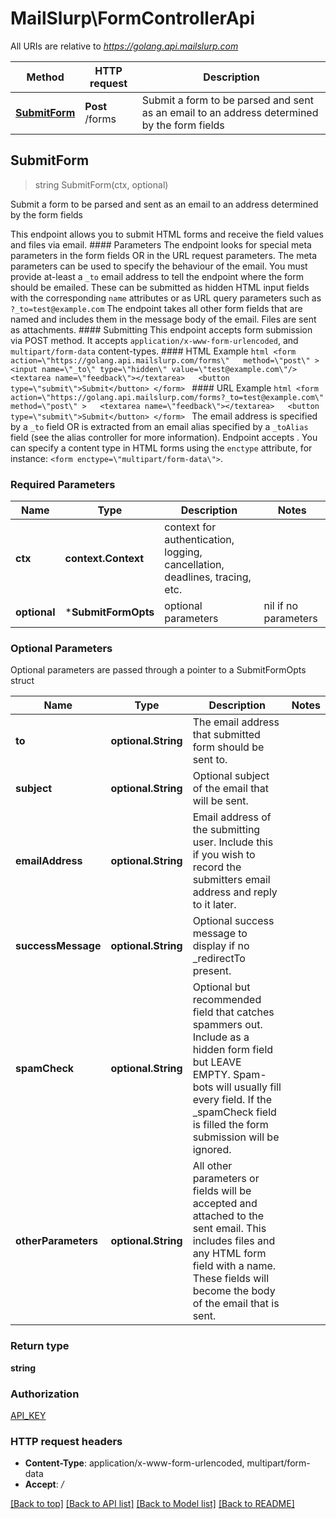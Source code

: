 # MailSlurp\FormControllerApi

All URIs are relative to *https://golang.api.mailslurp.com*

Method | HTTP request | Description
------------- | ------------- | -------------
[**SubmitForm**](FormControllerApi#SubmitForm) | **Post** /forms | Submit a form to be parsed and sent as an email to an address determined by the form fields



## SubmitForm

> string SubmitForm(ctx, optional)

Submit a form to be parsed and sent as an email to an address determined by the form fields

This endpoint allows you to submit HTML forms and receive the field values and files via email.   #### Parameters The endpoint looks for special meta parameters in the form fields OR in the URL request parameters. The meta parameters can be used to specify the behaviour of the email.   You must provide at-least a `_to` email address to tell the endpoint where the form should be emailed. These can be submitted as hidden HTML input fields with the corresponding `name` attributes or as URL query parameters such as `?_to=test@example.com`  The endpoint takes all other form fields that are named and includes them in the message body of the email. Files are sent as attachments.  #### Submitting This endpoint accepts form submission via POST method. It accepts `application/x-www-form-urlencoded`, and `multipart/form-data` content-types.  #### HTML Example ```html <form    action=\"https://golang.api.mailslurp.com/forms\"   method=\"post\" >   <input name=\"_to\" type=\"hidden\" value=\"test@example.com\"/>   <textarea name=\"feedback\"></textarea>   <button type=\"submit\">Submit</button> </form> ```  #### URL Example ```html <form    action=\"https://golang.api.mailslurp.com/forms?_to=test@example.com\"   method=\"post\" >   <textarea name=\"feedback\"></textarea>   <button type=\"submit\">Submit</button> </form> ```    The email address is specified by a `_to` field OR is extracted from an email alias specified by a `_toAlias` field (see the alias controller for more information).  Endpoint accepts .  You can specify a content type in HTML forms using the `enctype` attribute, for instance: `<form enctype=\"multipart/form-data\">`.  

### Required Parameters


Name | Type | Description  | Notes
------------- | ------------- | ------------- | -------------
**ctx** | **context.Context** | context for authentication, logging, cancellation, deadlines, tracing, etc.
 **optional** | ***SubmitFormOpts** | optional parameters | nil if no parameters

### Optional Parameters

Optional parameters are passed through a pointer to a SubmitFormOpts struct


Name | Type | Description  | Notes
------------- | ------------- | ------------- | -------------
 **to** | **optional.String**| The email address that submitted form should be sent to. | 
 **subject** | **optional.String**| Optional subject of the email that will be sent. | 
 **emailAddress** | **optional.String**| Email address of the submitting user. Include this if you wish to record the submitters email address and reply to it later. | 
 **successMessage** | **optional.String**| Optional success message to display if no _redirectTo present. | 
 **spamCheck** | **optional.String**| Optional but recommended field that catches spammers out. Include as a hidden form field but LEAVE EMPTY. Spam-bots will usually fill every field. If the _spamCheck field is filled the form submission will be ignored. | 
 **otherParameters** | **optional.String**| All other parameters or fields will be accepted and attached to the sent email. This includes files and any HTML form field with a name. These fields will become the body of the email that is sent. | 

### Return type

**string**

### Authorization

[API_KEY](../README#API_KEY)

### HTTP request headers

- **Content-Type**: application/x-www-form-urlencoded, multipart/form-data
- **Accept**: */*

[[Back to top]](#) [[Back to API list]](../README#documentation-for-api-endpoints)
[[Back to Model list]](../README#documentation-for-models)
[[Back to README]](../README)

